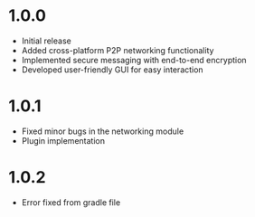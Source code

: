 # 1.0.0
* Initial release
* Added cross-platform P2P networking functionality
* Implemented secure messaging with end-to-end encryption
* Developed user-friendly GUI for easy interaction

# 1.0.1
* Fixed minor bugs in the networking module
* Plugin implementation 

# 1.0.2  
* Error fixed from gradle file